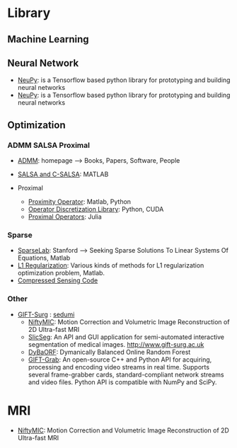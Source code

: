 # Library



## Machine Learning



## Neural Network

- [NeuPy](http://neupy.com): is a Tensorflow based python library for prototyping and building neural networks 
- [NeuPy](http://neupy.com): is a Tensorflow based python library for prototyping and building neural networks 


## Optimization

### ADMM SALSA Proximal

- [ADMM](https://web.stanford.edu/~boyd/admm.html): homepage --> Books, Papers, Software, People 

- [SALSA and C-SALSA](http://cascais.lx.it.pt/~mafonso/salsa.html): MATLAB 

- Proximal
   + [Proximity Operator](http://proximity-operator.net/): Matlab, Python
   + [Operator Discretization Library](https://odlgroup.github.io/odl/): Python, CUDA
   + [Proximal Operators](https://kul-forbes.github.io/ProximalOperators.jl/latest/): Julia




### Sparse

- [SparseLab](http://sparselab.stanford.edu/): Stanford --> Seeking Sparse Solutions To Linear Systems Of Equations, Matlab
- [L1 Regularization](https://github.com/hzxsnczpku/L1-Regularized-Problem): Various kinds of methods for L1 regularization optimization problem, Matlab.
- [Compressed Sensing Code](https://github.com/andreavs/Compressed-Sensing-code)

### Other

- [GIFT-Surg](https://github.com/gift-surg) : [sedumi](http://sedumi.ie.lehigh.edu/)
   + [NiftyMIC](https://github.com/gift-surg/NiftyMIC): Motion Correction and Volumetric Image Reconstruction of 2D Ultra-fast MRI
   + [SlicSeg](https://github.com/gift-surg/SlicSeg): An API and GUI application for semi-automated interactive segmentation of medical images. http://www.gift-surg.ac.uk
   + [DyBaORF](https://github.com/gift-surg/DyBaORF): Dymanically Balanced Online Random Forest
   + [GIFT-Grab](https://github.com/gift-surg/GIFT-Grab): An open-source C++ and Python API for acquiring, processing and encoding video streams in real time. Supports several frame-grabber cards, standard-compliant network streams and video files. Python API is compatible with NumPy and SciPy.


# MRI

- [NiftyMIC](https://github.com/gift-surg/NiftyMIC): Motion Correction and Volumetric Image Reconstruction of 2D Ultra-fast MRI



